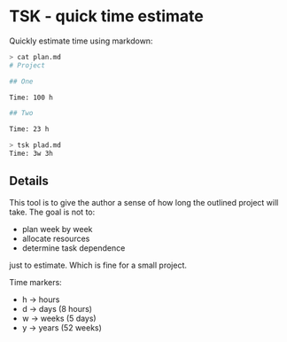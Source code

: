 # TSK - quick time estimate

Quickly estimate time using markdown:

``` bash
> cat plan.md
# Project

## One

Time: 100 h

## Two

Time: 23 h

> tsk plad.md
Time: 3w 3h
```

## Details

This tool is to give the author a sense of how
long the outlined project will take. The goal
is not to:

- plan week by week
- allocate resources
- determine task dependence

just to estimate. Which is fine for a small
project.

Time markers:

- h -> hours
- d -> days (8 hours)
- w -> weeks (5 days)
- y -> years (52 weeks)
